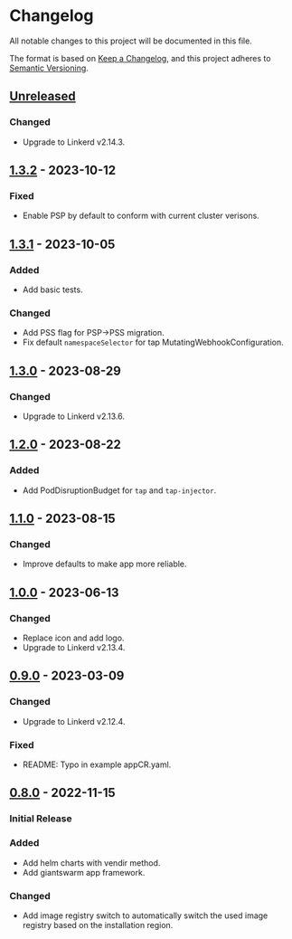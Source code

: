 # Changelog

All notable changes to this project will be documented in this file.

The format is based on [Keep a Changelog](https://keepachangelog.com/en/1.0.0/),
and this project adheres to [Semantic Versioning](https://semver.org/spec/v2.0.0.html).

## [Unreleased]

### Changed

- Upgrade to Linkerd v2.14.3.

## [1.3.2] - 2023-10-12

### Fixed

- Enable PSP by default to conform with current cluster verisons.

## [1.3.1] - 2023-10-05

### Added

- Add basic tests.

### Changed

- Add PSS flag for PSP->PSS migration.
- Fix default `namespaceSelector` for tap MutatingWebhookConfiguration.

## [1.3.0] - 2023-08-29

### Changed

- Upgrade to Linkerd v2.13.6.

## [1.2.0] - 2023-08-22

### Added

- Add PodDisruptionBudget for `tap` and `tap-injector`.

## [1.1.0] - 2023-08-15

### Changed

- Improve defaults to make app more reliable.

## [1.0.0] - 2023-06-13

### Changed

- Replace icon and add logo.
- Upgrade to Linkerd v2.13.4.

## [0.9.0] - 2023-03-09

### Changed

- Upgrade to Linkerd v2.12.4.

### Fixed

- README: Typo in example appCR.yaml.

## [0.8.0] - 2022-11-15

### Initial Release

### Added

- Add helm charts with vendir method.
- Add giantswarm app framework.

### Changed

- Add image registry switch to automatically switch the used image registry based on the installation region.

[Unreleased]: https://github.com/giantswarm/linkerd-viz-app/compare/v1.3.2...HEAD
[1.3.2]: https://github.com/giantswarm/linkerd-viz-app/compare/v1.3.1...v1.3.2
[1.3.1]: https://github.com/giantswarm/linkerd-viz-app/compare/v1.3.0...v1.3.1
[1.3.0]: https://github.com/giantswarm/linkerd-viz-app/compare/v1.2.0...v1.3.0
[1.2.0]: https://github.com/giantswarm/linkerd-viz-app/compare/v1.1.0...v1.2.0
[1.1.0]: https://github.com/giantswarm/linkerd-viz-app/compare/v1.0.0...v1.1.0
[1.0.0]: https://github.com/giantswarm/linkerd-viz-app/compare/v0.9.0...v1.0.0
[0.9.0]: https://github.com/giantswarm/linkerd-viz-app/compare/v0.8.0...v0.9.0
[0.8.0]: https://github.com/giantswarm/linkerd-viz-app/releases/tag/v0.8.0
